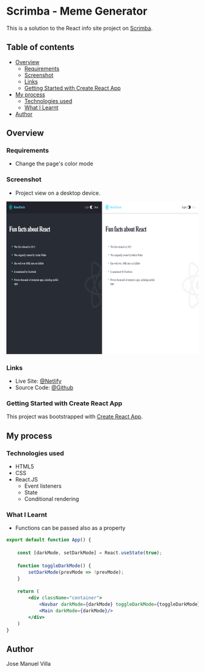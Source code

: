 # Scrimba - Meme Generator
This is a solution to the React info site project on [Scrimba](https://v2.scrimba.com/learn-react-c0e).

## Table of contents

- [Overview](#overview)
  - [Requirements](#requirements)
  - [Screenshot](#screenshot)
  - [Links](#links)
  - [Getting Started with Create React App](#getting-started-with-create-react-app)
- [My process](#my-process)
  - [Technologies used](#technologies-used)
  - [What I Learnt](#what-i-learnt)
- [Author](#author)

## Overview

### Requirements

<ul>
  <li>Change the page's color mode</li>
</ul>

### Screenshot
- Project view on a desktop device.
<img src = "./public/screenshot.PNG" alt="screenshot" height="400px">

### Links
- Live Site: [@Netlify](https://reactinfosite-jmvilla12.netlify.app)
- Source Code: [@Github](https://github.com/jmvilla12/react-info)

### Getting Started with Create React App
This project was bootstrapped with [Create React App](https://github.com/facebook/create-react-app).

## My process

### Technologies used

- HTML5
- CSS
- React.JS
  - Event listeners
  - State
  - Conditional rendering

### What I Learnt
<ul>
  <li>Functions can be passed also as a property</li>
</ul>

```jsx
export default function App() {

    const [darkMode, setDarkMode] = React.useState(true);

    function toggleDarkMode() {
        setDarkMode(prevMode => !prevMode);
    }

    return (
        <div className="container">
            <Navbar darkMode={darkMode} toggleDarkMode={toggleDarkMode}/>
            <Main darkMode={darkMode}/>
        </div>
    )
}
```

## Author
Jose Manuel Villa 
